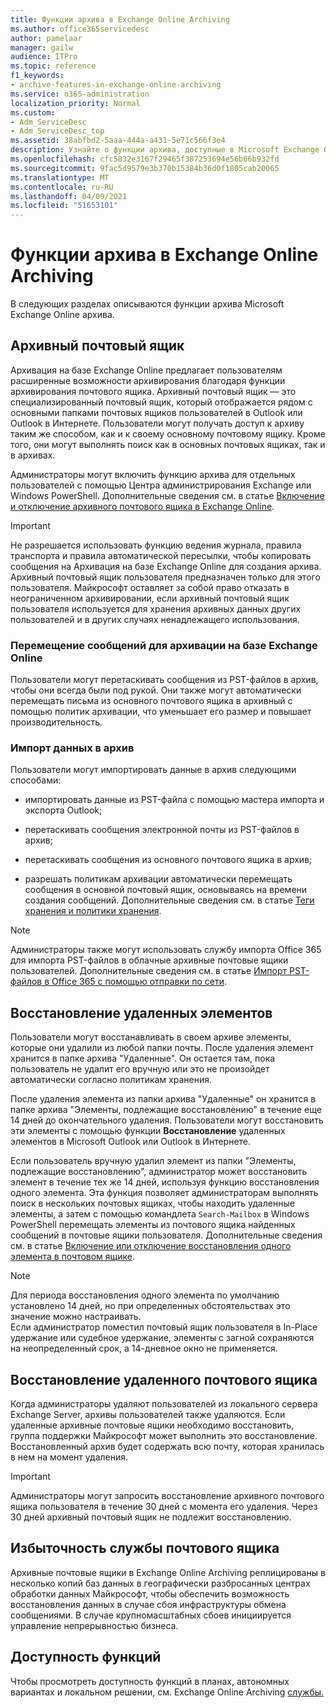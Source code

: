 ```yaml
---
title: Функции архива в Exchange Online Archiving
ms.author: office365servicedesc
author: pamelaar
manager: gailw
audience: ITPro
ms.topic: reference
f1_keywords:
- archive-features-in-exchange-online-archiving
ms.service: o365-administration
localization_priority: Normal
ms.custom:
- Adm_ServiceDesc
- Adm_ServiceDesc_top
ms.assetid: 38abfbd2-5aaa-444a-a431-5e71c566f3e4
description: Узнайте о функции архива, доступные в Microsoft Exchange Online архива.
ms.openlocfilehash: cfc5832e3167f29465f387253694e56b66b932fd
ms.sourcegitcommit: 9fac5d9579e3b370b15384b36d0f1805cab20065
ms.translationtype: MT
ms.contentlocale: ru-RU
ms.lasthandoff: 04/09/2021
ms.locfileid: "51653101"
---
```

# <a name="archive-features-in-exchange-online-archiving"></a>Функции архива в Exchange Online Archiving

В следующих разделах описываются функции архива Microsoft Exchange Online архива.
  
## <a name="archive-mailbox"></a>Архивный почтовый ящик

Архивация на базе Exchange Online предлагает пользователям расширенные возможности архивирования благодаря функции архивирования почтового ящика. Архивный почтовый ящик — это специализированный почтовый ящик, который отображается рядом с основными папками почтовых ящиков пользователей в Outlook или Outlook в Интернете. Пользователи могут получать доступ к архиву таким же способом, как и к своему основному почтовому ящику. Кроме того, они могут выполнять поиск как в основных почтовых ящиках, так и в архивах.
  
Администраторы могут включить функцию архива для отдельных пользователей с помощью Центра администрирования Exchange или Windows PowerShell. Дополнительные сведения см. в статье [Включение и отключение архивного почтового ящика в Exchange Online](/office365/securitycompliance/enable-archive-mailboxes).
  
> [!IMPORTANT]
>  Не разрешается использовать функцию ведения журнала, правила транспорта и правила автоматической пересылки, чтобы копировать сообщения на Архивация на базе Exchange Online для создания архива.<br/>
>  Архивный почтовый ящик пользователя предназначен только для этого пользователя. Майкрософт оставляет за собой право отказать в неограниченном архивировании, если архивный почтовый ящик пользователя используется для хранения архивных данных других пользователей и в других случаях ненадлежащего использования.
  
### <a name="move-messages-to-exchange-online-archiving"></a>Перемещение сообщений для архивации на базе Exchange Online

Пользователи могут перетаскивать сообщения из PST-файлов в архив, чтобы они всегда были под рукой. Они также могут автоматически перемещать письма из основного почтового ящика в архивный с помощью политик архивации, что уменьшает его размер и повышает производительность. 
  
### <a name="import-data-to-the-archive"></a>Импорт данных в архив

Пользователи могут импортировать данные в архив следующими способами:
  
- импортировать данные из PST-файла с помощью мастера импорта и экспорта Outlook;
    
- перетаскивать сообщения электронной почты из PST-файлов в архив;
    
- перетаскивать сообщения из основного почтового ящика в архив;
    
- разрешать политикам архивации автоматически перемещать сообщения в основной почтовый ящик, основываясь на времени создания сообщений. Дополнительные сведения см. в статье [Теги хранения и политики хранения](/Exchange/policy-and-compliance/mrm/retention-tags-and-retention-policies).
    
> [!NOTE]
> Администраторы также могут использовать службу импорта Office 365 для импорта PST-файлов в облачные архивные почтовые ящики пользователей. Дополнительные сведения см. в статье [Импорт PST-файлов в Office 365 с помощью отправки по сети](/office365/securitycompliance/use-network-upload-to-import-pst-files). 
  
## <a name="deleted-item-recovery"></a>Восстановление удаленных элементов

Пользователи могут восстанавливать в своем архиве элементы, которые они удалили из любой папки почты. После удаления элемент хранится в папке архива "Удаленные". Он остается там, пока пользователь не удалит его вручную или это не произойдет автоматически согласно политикам хранения.
  
После удаления элемента из папки архива "Удаленные" он хранится в папке архива "Элементы, подлежащие восстановлению" в течение еще 14 дней до окончательного удаления. Пользователи могут восстановить эти элементы с помощью функции **Восстановление** удаленных элементов в Microsoft Outlook или Outlook в Интернете. 
  
Если пользователь вручную удалил элемент из папки "Элементы, подлежащие восстановлению", администратор может восстановить элемент в течение тех же 14 дней, используя функцию восстановления одного элемента. Эта функция позволяет администраторам выполнять поиск в нескольких почтовых ящиках, чтобы находить удаленные элементы, а затем с помощью командлета  `Search-Mailbox` в Windows PowerShell перемещать элементы из почтового ящика найденных сообщений в почтовые ящики пользователя. Дополнительные сведения см. в статье [Включение или отключение восстановления одного элемента в почтовом ящике](/office365/securitycompliance/use-network-upload-to-import-pst-files).
  
> [!NOTE]
>  Для периода восстановления одного элемента по умолчанию установлено 14 дней, но при определенных обстоятельствах это значение можно настраивать.<br/>
>  Если администратор поместил почтовый ящик пользователя в In-Place удержание или судебное удержание, элементы с загной сохраняются на неопределенный срок, а 14-дневное окно не применяется. 
  
## <a name="deleted-mailbox-recovery"></a>Восстановление удаленного почтового ящика

Когда администраторы удаляют пользователей из локального сервера Exchange Server, архивы пользователей также удаляются. Если удаленные архивные почтовые ящики необходимо восстановить, группа поддержки Майкрософт может выполнить это восстановление. Восстановленный архив будет содержать всю почту, которая хранилась в нем на момент удаления.
  
> [!IMPORTANT]
> Администраторы могут запросить восстановление архивного почтового ящика пользователя в течение 30 дней с момента его удаления. Через 30 дней архивный почтовый ящик не подлежит восстановлению. 
  
## <a name="mailbox-service-redundancy"></a>Избыточность службы почтового ящика

Архивные почтовые ящики в Exchange Online Archiving реплицированы в несколько копий баз данных в географически разбросанных центрах обработки данных Майкрософт, чтобы обеспечить возможность восстановления данных в случае сбоя инфраструктуры обмена сообщениями. В случае крупномасштабных сбоев инициируется управление непрерывностью бизнеса. 
  
## <a name="feature-availability"></a>Доступность функций

Чтобы просмотреть доступность функций в планах, автономных вариантах и локальном решении, см. Exchange Online Archiving [службы.](exchange-online-archiving-service-description.md)
